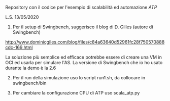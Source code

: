 Repository con il codice per l'esempio di scalabilità ed automazione *ATP*

L.S. 13/05/2020

1. Per il setup di Swingbench, suggerisco il blog di D. Gilles (autore di Swingbench)

http://www.dominicgiles.com/blog/files/c84a63640d52961fc28f750570888cdc-169.html

La soluzione più semplice ed efficace potrebbe essere di creare una VM in OCI ed usarla per simulare l'AS.
La versione di Swingbench che io ho usato durante la demo è la 2.6

2. Per il run della simulazione uso lo script run1.sh, da collocare in swingbench/bin

3. Per cambiare la configurazione CPU di ATP uso scala_atp.py




